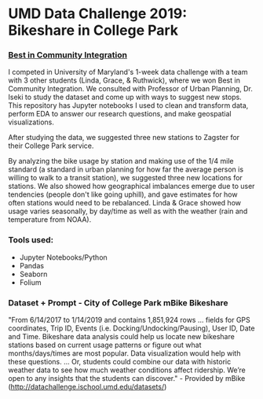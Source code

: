 # UMD Data Challenge 2019: Bikeshare in College Park 
### [Best in Community Integration](https://datachallenge.ischool.umd.edu/data-challenge-2019/)

I competed in University of Maryland's 1-week data challenge with a team with 3 other students (Linda, Grace, & Ruthwick), where we won Best in Community Integration. We consulted with Professor of Urban Planning, Dr. Iseki to study the dataset and come up with ways to suggest new stops. This repository has Jupyter notebooks I used to clean and transform data, perform EDA to answer our research questions, and make geospatial visualizations.

After studying the data, we suggested three new stations to Zagster for their College Park service.

By analyzing the bike usage by station and making use of the 1/4 mile standard (a standard in urban planning for how far the average person is willing to walk to a transit station), we suggested three new locations for stations. We also showed how geographical imbalances emerge due to user tendencies (people don't like going uphill), and gave estimates for how often stations would need to be rebalanced. Linda & Grace showed how usage varies seasonally, by day/time as well as with the weather (rain and temperature from NOAA).


### Tools used:
  * Jupyter Notebooks/Python
  * Pandas
  * Seaborn
  * Folium

### Dataset + Prompt -  City of College Park mBike Bikeshare
"From 6/14/2017 to 1/14/2019 and contains 1,851,924 rows ... fields for GPS coordinates, Trip ID, Events (i.e. Docking/Undocking/Pausing), User ID, Date and Time. Bikeshare data analysis could help us locate new bikeshare stations based on current usage patterns or figure out what months/days/times are most popular. Data visualization would help with these questions. ... Or, students could combine our data with historic weather data to see how much weather conditions affect ridership. We’re open to any insights that the students can discover." - Provided by mBike (http://datachallenge.ischool.umd.edu/datasets/)
